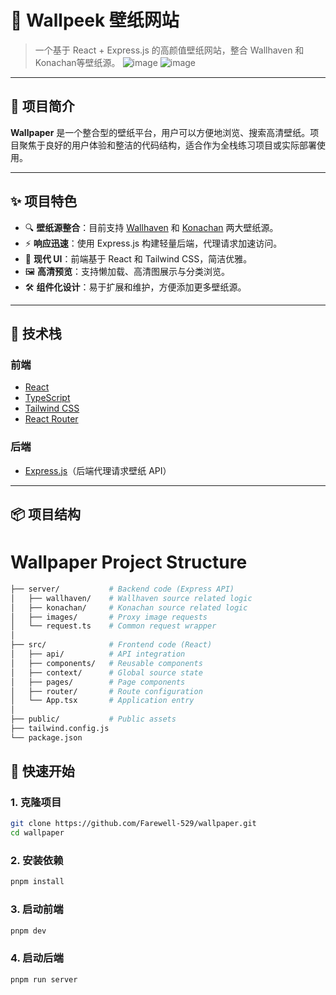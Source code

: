 # 🌄 Wallpeek 壁纸网站

> 一个基于 React + Express.js 的高颜值壁纸网站，整合 Wallhaven 和 Konachan等壁纸源。
![image](https://github.com/user-attachments/assets/ce097284-2157-4856-a876-8ebc328e20d4)
![image](https://github.com/user-attachments/assets/712fc632-b15c-4e14-a9c9-fb8196bfc64c)





---

## 🚀 项目简介

**Wallpaper** 是一个整合型的壁纸平台，用户可以方便地浏览、搜索高清壁纸。项目聚焦于良好的用户体验和整洁的代码结构，适合作为全栈练习项目或实际部署使用。

---

## ✨ 项目特色

- 🔍 **壁纸源整合**：目前支持 [Wallhaven](https://wallhaven.cc) 和 [Konachan](https://konachan.com) 两大壁纸源。
- ⚡ **响应迅速**：使用 Express.js 构建轻量后端，代理请求加速访问。
- 🎨 **现代 UI**：前端基于 React 和 Tailwind CSS，简洁优雅。
- 🖼️ **高清预览**：支持懒加载、高清图展示与分类浏览。
- 🛠️ **组件化设计**：易于扩展和维护，方便添加更多壁纸源。

---

## 🧱 技术栈

### 前端
- [React](https://reactjs.org/)
- [TypeScript](https://www.typescriptlang.org/)
- [Tailwind CSS](https://tailwindcss.com/)
- [React Router](https://reactrouter.com/)

### 后端
- [Express.js](https://expressjs.com/)（后端代理请求壁纸 API）

---

## 📦 项目结构

# Wallpaper Project Structure

``` bash
├── server/           # Backend code (Express API)
│   ├── wallhaven/    # Wallhaven source related logic
│   ├── konachan/     # Konachan source related logic
│   ├── images/       # Proxy image requests
│   └── request.ts    # Common request wrapper
│
├── src/              # Frontend code (React)
│   ├── api/          # API integration
│   ├── components/   # Reusable components
│   ├── context/      # Global source state
│   ├── pages/        # Page components
│   ├── router/       # Route configuration
│   └── App.tsx       # Application entry
│
├── public/           # Public assets
├── tailwind.config.js
└── package.json
```

## 🚀 快速开始

### 1. 克隆项目

```bash
git clone https://github.com/Farewell-529/wallpaper.git
cd wallpaper
```
### 2. 安装依赖
```bash
pnpm install
```
### 3. 启动前端
```bash
pnpm dev
```
### 4. 启动后端
```bash
pnpm run server
```

